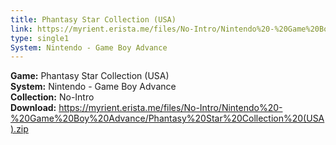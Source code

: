 ```yaml
---
title: Phantasy Star Collection (USA)
link: https://myrient.erista.me/files/No-Intro/Nintendo%20-%20Game%20Boy%20Advance/Phantasy%20Star%20Collection%20(USA).zip
type: single1
System: Nintendo - Game Boy Advance
---
```

<b>Game:</b> Phantasy Star Collection (USA)<br>
<b>System:</b> Nintendo - Game Boy Advance<br>
<b>Collection:</b> No-Intro<br>
<b>Download:</b> https://myrient.erista.me/files/No-Intro/Nintendo%20-%20Game%20Boy%20Advance/Phantasy%20Star%20Collection%20(USA).zip